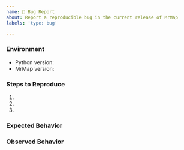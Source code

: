 ```yaml
---
name: 🐛 Bug Report
about: Report a reproducible bug in the current release of MrMap
labels: 'type: bug'

---
```


<!--
    NOTE: IF YOUR ISSUE DOES NOT FOLLOW THIS TEMPLATE, IT WILL BE CLOSED.
    This form is only for reporting reproducible bugs. If you need assistance
    with MrMap installation, or if you have a general question, please start a
    discussion instead: https://github.com/mrmap-community/mrmap/discussions
    Please describe the environment in which you are running MrMap. Be sure
    that you are running an unmodified instance of the latest stable release
    before submitting a bug report, and that any plugins have been disabled.
-->
### Environment
* Python version: 
* MrMap version: 

<!--
    Describe in detail the exact steps that someone else can take to reproduce
    this bug using the current stable release of MrMap. Begin with the
    creation of any necessary database objects and call out every operation
    being performed explicitly. If reporting a bug in the REST API, be sure to
    reconstruct the raw HTTP request(s) being made: Don't rely on a client
    library such as pynetbox.
-->
### Steps to Reproduce
1. 
2. 
3. 

<!-- What did you expect to happen? -->
### Expected Behavior


<!-- What happened instead? -->
### Observed Behavior
